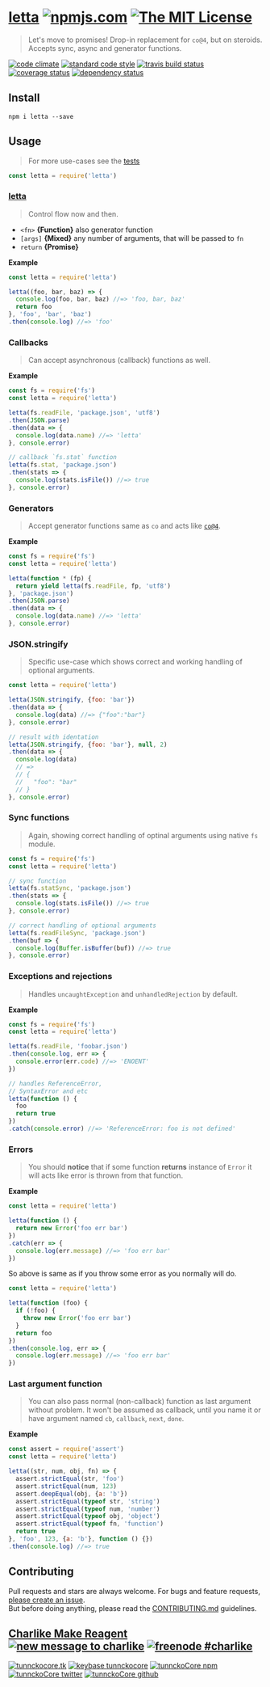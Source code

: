 # [letta][author-www-url] [![npmjs.com][npmjs-img]][npmjs-url] [![The MIT License][license-img]][license-url] 

> Let's move to promises! Drop-in replacement for `co@4`, but on steroids. Accepts sync, async and generator functions.

[![code climate][codeclimate-img]][codeclimate-url] [![standard code style][standard-img]][standard-url] [![travis build status][travis-img]][travis-url] [![coverage status][coveralls-img]][coveralls-url] [![dependency status][david-img]][david-url]


## Install
```
npm i letta --save
```


## Usage
> For more use-cases see the [tests](./test.js)

```js
const letta = require('letta')
```

### [letta](./index.js#L35)
> Control flow now and then.

- `<fn>` **{Function}** also generator function
- `[args]` **{Mixed}** any number of arguments, that will be passed to `fn`
- `return` **{Promise}**

**Example**

```js
const letta = require('letta')

letta((foo, bar, baz) => {
  console.log(foo, bar, baz) //=> 'foo, bar, baz'
  return foo
}, 'foo', 'bar', 'baz')
.then(console.log) //=> 'foo'
```

### Callbacks
> Can accept asynchronous (callback) functions as well.

**Example**

```js
const fs = require('fs')
const letta = require('letta')

letta(fs.readFile, 'package.json', 'utf8')
.then(JSON.parse)
.then(data => {
  console.log(data.name) //=> 'letta'
}, console.error)

// callback `fs.stat` function
letta(fs.stat, 'package.json')
.then(stats => {
  console.log(stats.isFile()) //=> true
}, console.error)
```

### Generators
> Accept generator functions same as `co` and acts like [`co@4`](https://github.com/tj/co).

**Example**

```js
const fs = require('fs')
const letta = require('letta')

letta(function * (fp) {
  return yield letta(fs.readFile, fp, 'utf8')
}, 'package.json')
.then(JSON.parse)
.then(data => {
  console.log(data.name) //=> 'letta'
}, console.error)
```

### JSON.stringify
> Specific use-case which shows correct and working handling of optional arguments.

```js
const letta = require('letta')

letta(JSON.stringify, {foo: 'bar'})
.then(data => {
  console.log(data) //=> {"foo":"bar"}
}, console.error)

// result with identation
letta(JSON.stringify, {foo: 'bar'}, null, 2)
.then(data => {
  console.log(data)
  // =>
  // {
  //   "foo": "bar"
  // }
}, console.error)
```

### Sync functions
> Again, showing correct handling of optinal arguments using native `fs` module.

```js
const fs = require('fs')
const letta = require('letta')

// sync function
letta(fs.statSync, 'package.json')
.then(stats => {
  console.log(stats.isFile()) //=> true
}, console.error)

// correct handling of optional arguments
letta(fs.readFileSync, 'package.json')
.then(buf => {
  console.log(Buffer.isBuffer(buf)) //=> true
}, console.error)
```

### Exceptions and rejections
> Handles `uncaughtException` and `unhandledRejection` by default.

**Example**

```js
const fs = require('fs')
const letta = require('letta')

letta(fs.readFile, 'foobar.json')
.then(console.log, err => {
  console.error(err.code) //=> 'ENOENT'
})

// handles ReferenceError,
// SyntaxError and etc
letta(function () {
  foo
  return true
})
.catch(console.error) //=> 'ReferenceError: foo is not defined'
```

### Errors
> You should **notice** that if some function **returns** instance of `Error` it will acts like error is thrown from that function.

**Example**

```js
const letta = require('letta')

letta(function () {
  return new Error('foo err bar')
})
.catch(err => {
  console.log(err.message) //=> 'foo err bar'
})
```

So above is same as if you throw some error as you normally will do.

```js
const letta = require('letta')

letta(function (foo) {
  if (!foo) {
    throw new Error('foo err bar')
  }
  return foo
})
.then(console.log, err => {
  console.log(err.message) //=> 'foo err bar'
})
```

### Last argument function
> You can also pass normal (non-callback) function as last argument without problem. It won't be assumed as callback, until you name it or have argument named `cb`, `callback`, `next`, `done`.

**Example**

```js
const assert = require('assert')
const letta = require('letta')

letta((str, num, obj, fn) => {
  assert.strictEqual(str, 'foo')
  assert.strictEqual(num, 123)
  assert.deepEqual(obj, {a: 'b'})
  assert.strictEqual(typeof str, 'string')
  assert.strictEqual(typeof num, 'number')
  assert.strictEqual(typeof obj, 'object')
  assert.strictEqual(typeof fn, 'function')
  return true
}, 'foo', 123, {a: 'b'}, function () {})
.then(console.log) //=> true
```

## Contributing
Pull requests and stars are always welcome. For bugs and feature requests, [please create an issue](https://github.com/hybridables/letta/issues/new).  
But before doing anything, please read the [CONTRIBUTING.md](./CONTRIBUTING.md) guidelines.


## [Charlike Make Reagent](http://j.mp/1stW47C) [![new message to charlike][new-message-img]][new-message-url] [![freenode #charlike][freenode-img]][freenode-url]

[![tunnckocore.tk][author-www-img]][author-www-url] [![keybase tunnckocore][keybase-img]][keybase-url] [![tunnckoCore npm][author-npm-img]][author-npm-url] [![tunnckoCore twitter][author-twitter-img]][author-twitter-url] [![tunnckoCore github][author-github-img]][author-github-url]


[npmjs-url]: https://www.npmjs.com/package/letta
[npmjs-img]: https://img.shields.io/npm/v/letta.svg?label=letta

[license-url]: https://github.com/hybridables/letta/blob/master/LICENSE.md
[license-img]: https://img.shields.io/badge/license-MIT-blue.svg


[codeclimate-url]: https://codeclimate.com/github/hybridables/letta
[codeclimate-img]: https://img.shields.io/codeclimate/github/hybridables/letta.svg

[travis-url]: https://travis-ci.org/hybridables/letta
[travis-img]: https://img.shields.io/travis/hybridables/letta.svg

[coveralls-url]: https://coveralls.io/r/hybridables/letta
[coveralls-img]: https://img.shields.io/coveralls/hybridables/letta.svg

[david-url]: https://david-dm.org/hybridables/letta
[david-img]: https://img.shields.io/david/hybridables/letta.svg

[standard-url]: https://github.com/feross/standard
[standard-img]: https://img.shields.io/badge/code%20style-standard-brightgreen.svg


[author-www-url]: http://www.tunnckocore.tk
[author-www-img]: https://img.shields.io/badge/www-tunnckocore.tk-fe7d37.svg

[keybase-url]: https://keybase.io/tunnckocore
[keybase-img]: https://img.shields.io/badge/keybase-tunnckocore-8a7967.svg

[author-npm-url]: https://www.npmjs.com/~tunnckocore
[author-npm-img]: https://img.shields.io/badge/npm-~tunnckocore-cb3837.svg

[author-twitter-url]: https://twitter.com/tunnckoCore
[author-twitter-img]: https://img.shields.io/badge/twitter-@tunnckoCore-55acee.svg

[author-github-url]: https://github.com/tunnckoCore
[author-github-img]: https://img.shields.io/badge/github-@tunnckoCore-4183c4.svg

[freenode-url]: http://webchat.freenode.net/?channels=charlike
[freenode-img]: https://img.shields.io/badge/freenode-%23charlike-5654a4.svg

[new-message-url]: https://github.com/tunnckoCore/ama
[new-message-img]: https://img.shields.io/badge/ask%20me-anything-green.svg